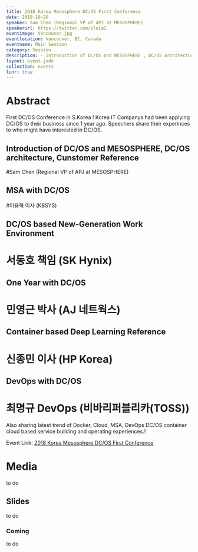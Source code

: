 ```yaml
---
title: 2018 Korea Mesosphere DC/OS First Conference
date: 2018-10-26
speaker: Sam Chen (Regional VP of APJ at MESOSPHERE)
speakerurl: https://twitter.com/pleia2
eventimage: Vancouver.jpg
eventlocation: Vancouver, BC, Canada
eventname: Main Session
category: Session
description: - Introduction of DC/OS and MESOSPHERE , DC/OS architecture and best practices , Customer Reference
layout: event.jade
collection: events
lunr: true
---
```


# Abstract
First DC/OS Conference in S.Korea !
Korea IT Companys had been applying DC/OS to their business since 1 year ago.
Speechers share their experinces to who might have interested in DC/OS.

## Introduction of DC/OS and MESOSPHERE, DC/OS architecture, Cunstomer Reference 
#Sam Chen (Regional VP of APJ at MESOSPHERE)

## MSA with DC/OS 
#이용혁 이사 (KBSYS)

## DC/OS based New-Generation Work Environment 
# 서동호 책임 (SK Hynix)

## One Year with DC/OS 
# 민영근 박사 (AJ 네트웍스)

## Container based Deep Learning Reference 
# 신종민 이사 (HP Korea)

## DevOps with DC/OS 
# 최명규 DevOps (비바리퍼블리카(TOSS))

Also sharing latest trend of Docker, Cloud, MSA, DevOps
DC/OS container cloud based service building and operating experiences.!

Event Link: <a href="http://www.dcos.or.kr/conference-2018.html">2018 Korea Mesosphere DC/OS First Conference</a>

# Media
to do
## Slides
to do

### Coming
to do
